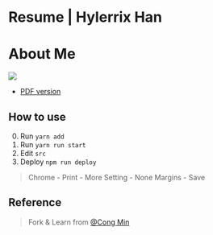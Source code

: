 # Resume | Hylerrix Han

# About Me

![](http://qiniu.ningo.cloud/hylerrix/resume.png)

* [PDF version](http://qiniu.ningo.cloud/hylerrix/resume.pdf)

## How to use

0. Run `yarn add`
1. Run `yarn run start`
2. Edit `src`
3. Deploy `npm run deploy`

> Chrome - Print - More Setting - None Margins - Save

## Reference

> Fork & Learn from [@Cong Min](https://congm.in)
